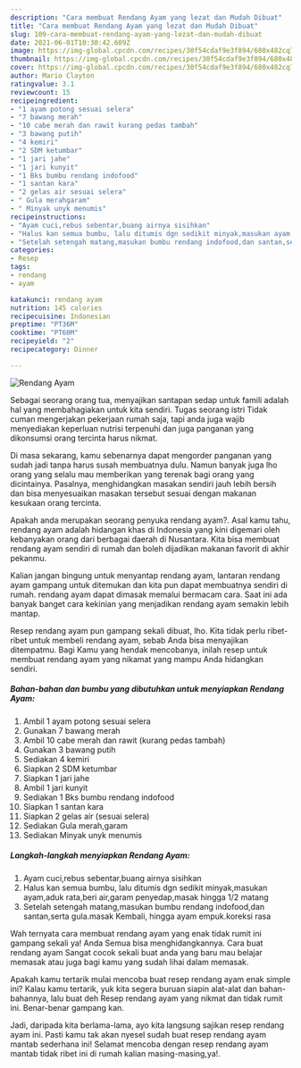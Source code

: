 ```yaml
---
description: "Cara membuat Rendang Ayam yang lezat dan Mudah Dibuat"
title: "Cara membuat Rendang Ayam yang lezat dan Mudah Dibuat"
slug: 109-cara-membuat-rendang-ayam-yang-lezat-dan-mudah-dibuat
date: 2021-06-01T10:30:42.609Z
image: https://img-global.cpcdn.com/recipes/30f54cdaf9e3f894/680x482cq70/rendang-ayam-foto-resep-utama.jpg
thumbnail: https://img-global.cpcdn.com/recipes/30f54cdaf9e3f894/680x482cq70/rendang-ayam-foto-resep-utama.jpg
cover: https://img-global.cpcdn.com/recipes/30f54cdaf9e3f894/680x482cq70/rendang-ayam-foto-resep-utama.jpg
author: Mario Clayton
ratingvalue: 3.1
reviewcount: 15
recipeingredient:
- "1 ayam potong sesuai selera"
- "7 bawang merah"
- "10 cabe merah dan rawit kurang pedas tambah"
- "3 bawang putih"
- "4 kemiri"
- "2 SDM ketumbar"
- "1 jari jahe"
- "1 jari kunyit"
- "1 Bks bumbu rendang indofood"
- "1 santan kara"
- "2 gelas air sesuai selera"
- " Gula merahgaram"
- " Minyak unyk menumis"
recipeinstructions:
- "Ayam cuci,rebus sebentar,buang airnya sisihkan"
- "Halus kan semua bumbu, lalu ditumis dgn sedikit minyak,masukan ayam,aduk rata,beri air,garam penyedap,masak hingga 1/2 matang"
- "Setelah setengah matang,masukan bumbu rendang indofood,dan santan,serta gula.masak Kembali, hingga ayam empuk.koreksi rasa"
categories:
- Resep
tags:
- rendang
- ayam

katakunci: rendang ayam 
nutrition: 145 calories
recipecuisine: Indonesian
preptime: "PT36M"
cooktime: "PT60M"
recipeyield: "2"
recipecategory: Dinner

---
```



![Rendang Ayam](https://img-global.cpcdn.com/recipes/30f54cdaf9e3f894/680x482cq70/rendang-ayam-foto-resep-utama.jpg)

Sebagai seorang orang tua, menyajikan santapan sedap untuk famili adalah hal yang membahagiakan untuk kita sendiri. Tugas seorang istri Tidak cuman mengerjakan pekerjaan rumah saja, tapi anda juga wajib menyediakan keperluan nutrisi terpenuhi dan juga panganan yang dikonsumsi orang tercinta harus nikmat.

Di masa  sekarang, kamu sebenarnya dapat mengorder panganan yang sudah jadi tanpa harus susah membuatnya dulu. Namun banyak juga lho orang yang selalu mau memberikan yang terenak bagi orang yang dicintainya. Pasalnya, menghidangkan masakan sendiri jauh lebih bersih dan bisa menyesuaikan masakan tersebut sesuai dengan makanan kesukaan orang tercinta. 



Apakah anda merupakan seorang penyuka rendang ayam?. Asal kamu tahu, rendang ayam adalah hidangan khas di Indonesia yang kini digemari oleh kebanyakan orang dari berbagai daerah di Nusantara. Kita bisa membuat rendang ayam sendiri di rumah dan boleh dijadikan makanan favorit di akhir pekanmu.

Kalian jangan bingung untuk menyantap rendang ayam, lantaran rendang ayam gampang untuk ditemukan dan kita pun dapat membuatnya sendiri di rumah. rendang ayam dapat dimasak memalui bermacam cara. Saat ini ada banyak banget cara kekinian yang menjadikan rendang ayam semakin lebih mantap.

Resep rendang ayam pun gampang sekali dibuat, lho. Kita tidak perlu ribet-ribet untuk membeli rendang ayam, sebab Anda bisa menyajikan ditempatmu. Bagi Kamu yang hendak mencobanya, inilah resep untuk membuat rendang ayam yang nikamat yang mampu Anda hidangkan sendiri.

<!--inarticleads1-->

##### Bahan-bahan dan bumbu yang dibutuhkan untuk menyiapkan Rendang Ayam:

1. Ambil 1 ayam potong sesuai selera
1. Gunakan 7 bawang merah
1. Ambil 10 cabe merah dan rawit (kurang pedas tambah)
1. Gunakan 3 bawang putih
1. Sediakan 4 kemiri
1. Siapkan 2 SDM ketumbar
1. Siapkan 1 jari jahe
1. Ambil 1 jari kunyit
1. Sediakan 1 Bks bumbu rendang indofood
1. Siapkan 1 santan kara
1. Siapkan 2 gelas air (sesuai selera)
1. Sediakan  Gula merah,garam
1. Sediakan  Minyak unyk menumis




<!--inarticleads2-->

##### Langkah-langkah menyiapkan Rendang Ayam:

1. Ayam cuci,rebus sebentar,buang airnya sisihkan
1. Halus kan semua bumbu, lalu ditumis dgn sedikit minyak,masukan ayam,aduk rata,beri air,garam penyedap,masak hingga 1/2 matang
1. Setelah setengah matang,masukan bumbu rendang indofood,dan santan,serta gula.masak Kembali, hingga ayam empuk.koreksi rasa




Wah ternyata cara membuat rendang ayam yang enak tidak rumit ini gampang sekali ya! Anda Semua bisa menghidangkannya. Cara buat rendang ayam Sangat cocok sekali buat anda yang baru mau belajar memasak atau juga bagi kamu yang sudah lihai dalam memasak.

Apakah kamu tertarik mulai mencoba buat resep rendang ayam enak simple ini? Kalau kamu tertarik, yuk kita segera buruan siapin alat-alat dan bahan-bahannya, lalu buat deh Resep rendang ayam yang nikmat dan tidak rumit ini. Benar-benar gampang kan. 

Jadi, daripada kita berlama-lama, ayo kita langsung sajikan resep rendang ayam ini. Pasti kamu tak akan nyesel sudah buat resep rendang ayam mantab sederhana ini! Selamat mencoba dengan resep rendang ayam mantab tidak ribet ini di rumah kalian masing-masing,ya!.

